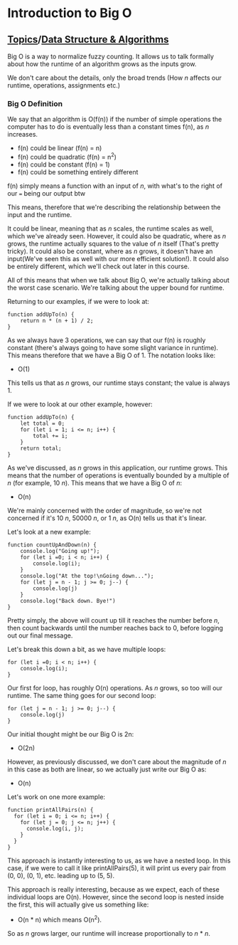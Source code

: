 # Introduction to Big O

## [Topics](../../../topics.md)/[Data Structure & Algorithms](../index.md)

Big O is a way to normalize fuzzy counting. It allows us to talk formally about how the runtime of an algorithm grows as the inputs grow.

We don't care about the details, only the broad trends (How _n_ affects our runtime, operations, assignments etc.)

### Big O Definition

We say that an algorithm is O(f(n)) if the number of simple operations the computer has to do is eventually less than a constant times f(n), as _n_ increases.

- f(n) could be linear (f(n) = n)
- f(n) could be quadratic (f(n) = n<sup>2</sup>)
- f(n) could be constant (f(n) = 1)
- f(n) could be something entirely different

f(n) simply means a function with an input of _n_, with what's to the right of our `=` being our output btw

This means, therefore that we're describing the relationship between the input and the runtime.

It could be linear, meaning that as _n_ scales, the runtime scales as well, which we've already seen. However, it could also be quadratic, where as _n_ grows, the runtime actually squares to the value of _n_ itself (That's pretty tricky). It could also be constant, where as _n_ grows, it doesn't have an input(We've seen this as well with our more efficient solution!). It could also be entirely different, which we'll check out later in this course.

All of this means that when we talk about Big O, we're actually talking about the worst case scenario. We're talking about the upper bound for runtime.

Returning to our examples, if we were to look at:

```
function addUpTo(n) {
    return n * (n + 1) / 2;
}
```

As we always have 3 operations, we can say that our f(n) is roughly constant (there's always going to have some slight variance in runtime). This means therefore that we have a Big O of 1. The notation looks like:

- O(1)

This tells us that as _n_ grows, our runtime stays constant; the value is always 1.

If we were to look at our other example, however:

```
function addUpTo(n) {
    let total = 0;
    for (let i = 1; i <= n; i++) {
        total += i;
    }
    return total;
}
```

As we've discussed, as _n_ grows in this application, our runtime grows. This means that the number of operations is eventually bounded by a multiple of _n_ (for example, 10 _n_). This means that we have a Big O of _n_:

- O(n)

We're mainly concerned with the order of magnitude, so we're not concerned if it's 10 _n_, 50000 _n_, or 1 _n_, as O(n) tells us that it's linear.

Let's look at a new example:

```
function countUpAndDown(n) {
    console.log("Going up!");
    for (let i =0; i < n; i++) {
        console.log(i);
    }
    console.log("At the top!\nGoing down...");
    for (let j = n - 1; j >= 0; j--) {
        console.log(j)
    }
    console.log("Back down. Bye!")
}
```

Pretty simply, the above will count up till it reaches the number before _n_, then count backwards until the number reaches back to 0, before logging out our final message.

Let's break this down a bit, as we have multiple loops:

```
for (let i =0; i < n; i++) {
    console.log(i);
}
```

Our first for loop, has roughly O(n) operations. As _n_ grows, so too will our runtime. The same thing goes for our second loop:

```
for (let j = n - 1; j >= 0; j--) {
    console.log(j)
}
```

Our initial thought might be our Big O is 2n:

- O(2n)

However, as previously discussed, we don't care about the magnitude of _n_ in this case as both are linear, so we actually just write our Big O as:

- O(n)

Let's work on one more example:

```
function printAllPairs(n) {
  for (let i = 0; i <= n; i++) {
    for (let j = 0; j <= n; j++) {
      console.log(i, j);
    }
  }
}
```

This approach is instantly interesting to us, as we have a nested loop. In this case, if we were to call it like printAllPairs(5), it will print us every pair from (0, 0), (0, 1), etc. leading up to (5, 5).

This approach is really interesting, because as we expect, each of these individual loops are O(n). However, since the second loop is nested inside the first, this will actually give us something like:

- O(n \* n) which means O(n<sup>2</sup>).

So as _n_ grows larger, our runtime will increase proportionally to _n_ \* _n_.

